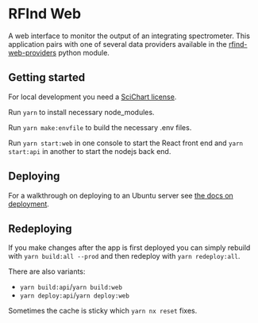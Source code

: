 # RFInd Web

A web interface to monitor the output of an integrating spectrometer. This application pairs with one of several data providers available in the [rfind-web-providers](https://github.com/nsbruce/rfind-web-providers) python module.

## Getting started

For local development you need a [SciChart license](https://www.scichart.com/).

Run `yarn` to install necessary node_modules.

Run `yarn make:envfile` to build the necessary .env files.

Run `yarn start:web` in one console to start the React front end and `yarn start:api` in another to start the nodejs back end.

## Deploying

For a walkthrough on deploying to an Ubuntu server see [the docs on deployment](./docs/deployment.md).

## Redeploying

If you make changes after the app is first deployed you can simply rebuild with `yarn build:all --prod` and then redeploy with `yarn redeploy:all`.

There are also variants:
 - `yarn build:api`/`yarn build:web`
 - `yarn deploy:api`/`yarn deploy:web`

Sometimes the cache is sticky which `yarn nx reset` fixes.